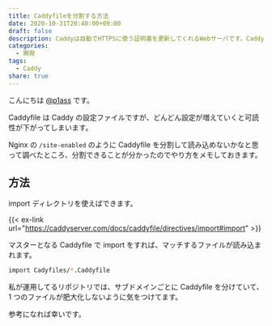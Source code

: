 ```yaml
---
title: Caddyfileを分割する方法
date: 2020-10-31T20:40:00+09:00
draft: false
description: Caddyは自動でHTTPSに使う証明書を更新してくれるWebサーバです。Caddyfile
categories:
  - 開発
tags:
  - Caddy
share: true
---
```


こんにちは [@p1ass](https://twitter.com/p1ass) です。

Caddyfile は Caddy の設定ファイルですが、どんどん設定が増えていくと可読性が下がってしまいます。

Nginx の `/site-enabled` のように Caddyfile を分割して読み込めないかなと思って調べたところ、分割できることが分かったのでやり方をメモしておきます。

<!--more-->

## 方法

import ディレクトリを使えばできます。

{{< ex-link url="https://caddyserver.com/docs/caddyfile/directives/import#import" >}}

マスターとなる Caddyfile で import をすれば、マッチするファイルが読み込まれます。

```sh
import Cadyfiles/*.Caddyfile
```

私が運用してるリポジトリでは、サブドメインごとに Caddyfile を分けていて、1 つのファイルが肥大化しないように気をつけてます。

参考になれば幸いです。
